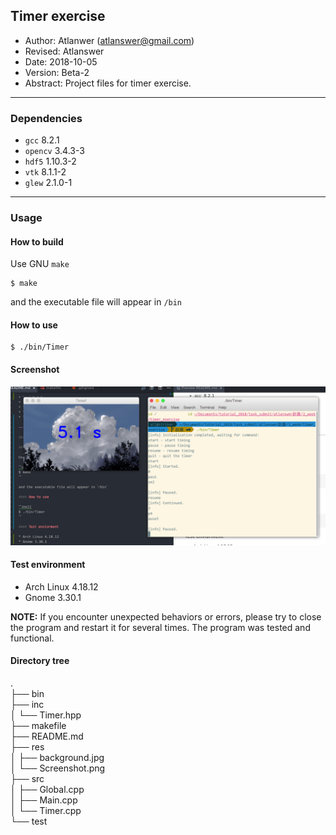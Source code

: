 ## Timer exercise

* Author: Atlanwer (atlanswer@gmail.com)
* Revised: Atlanswer
* Date: 2018-10-05
* Version: Beta-2
* Abstract: Project files for timer exercise.

---

### Dependencies

* `gcc` 8.2.1
* `opencv` 3.4.3-3
* `hdf5` 1.10.3-2
* `vtk` 8.1.1-2
* `glew` 2.1.0-1

---

### Usage

#### How to build

Use GNU `make`

```shell
$ make
```

and the executable file will appear in `/bin`

#### How to use

```shell
$ ./bin/Timer
```

#### Screenshot

![Screenshot](./res/Screenshot.png)

#### Test environment

* Arch Linux 4.18.12
* Gnome 3.30.1

**NOTE:** If you encounter unexpected behaviors or errors, please try to close the program and restart it for several times. The program was tested and functional.

#### Directory tree

.</br>
├── bin</br>
├── inc</br>
│   └── Timer.hpp</br>
├── makefile</br>
├── README.md</br>
├── res</br>
│   ├── background.jpg</br>
│   └── Screenshot.png</br>
├── src</br>
│   ├── Global.cpp</br>
│   ├── Main.cpp</br>
│   └── Timer.cpp</br>
└── test</br>